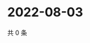 # 2022-08-03

共 0 条

<!-- BEGIN WEIBO -->
<!-- 最后更新时间 Wed Aug 03 2022 06:17:49 GMT+0800 (China Standard Time) -->

<!-- END WEIBO -->
